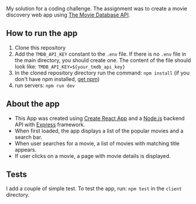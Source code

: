 My solution for a coding challenge.
The assignment was to create a movie discovery web app using [The Movie Database API](https://developers.themoviedb.org/3).


## How to run the app
1. Clone this repository
2. Add the `TMDB_API_KEY` constant to the `.env` file. If there is no `.env` file in the main directory, you should create one. The content of the file should look like: ```TMDB_API_KEY=${your_tmdb_api_key}```
3. In the cloned repository directory run the command:
`npm install`
(if you don't have npm installed, [get npm](https://www.npmjs.com/get-npm))
4. run servers:
`npm run dev`

## About the app
- This App was created using [Create React App](https://github.com/facebookincubator/create-react-app) and a [Node.js](https://nodejs.org) backend API with [Express](https://expressjs.com) framework.
- When first loaded, the app displays a list of the popular movies and a search bar.
- When user searches for a movie, a list of movies with matching title appears.
- If user clicks on a movie, a page with movie details is displayed.

## Tests
I add a couple of simple test. To test the app, run:
`npm test` in the `client` directory.

